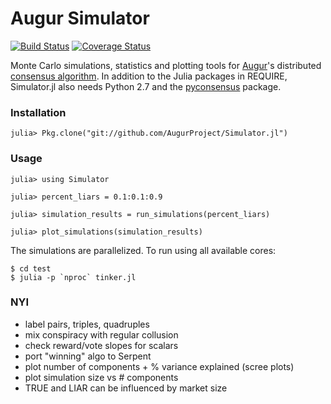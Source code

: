 # Augur Simulator

[![Build Status](https://travis-ci.org/AugurProject/Simulator.jl.svg?branch=master)](https://travis-ci.org/AugurProject/Simulator.jl) [![Coverage Status](https://coveralls.io/repos/AugurProject/Simulator.jl/badge.svg)](https://coveralls.io/r/AugurProject/Simulator.jl)

Monte Carlo simulations, statistics and plotting tools for [Augur](http://www.augur.net)'s distributed [consensus algorithm](http://www.augur.net/blog/a-decentralized-lie-detector).  In addition to the Julia packages in REQUIRE, Simulator.jl also needs Python 2.7 and the [pyconsensus](https://github.com/AugurProject/pyconsensus) package.

### Installation

    julia> Pkg.clone("git://github.com/AugurProject/Simulator.jl")

### Usage

    julia> using Simulator

    julia> percent_liars = 0.1:0.1:0.9

    julia> simulation_results = run_simulations(percent_liars)

    julia> plot_simulations(simulation_results)

The simulations are parallelized.  To run using all available cores:

    $ cd test
    $ julia -p `nproc` tinker.jl

### NYI

- label pairs, triples, quadruples
- mix conspiracy with regular collusion
- check reward/vote slopes for scalars
- port "winning" algo to Serpent
- plot number of components + % variance explained (scree plots)
- plot simulation size vs # components
- TRUE and LIAR can be influenced by market size
